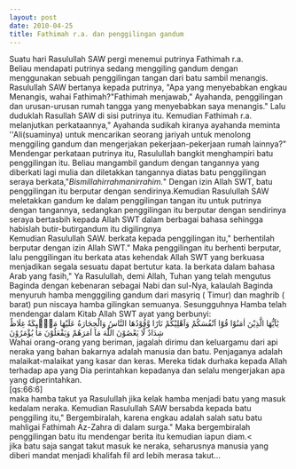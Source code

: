 ```yaml
---
layout: post
date: 2010-04-25
title: Fathimah r.a. dan penggilingan gandum
---
```


Suatu hari Rasulullah SAW pergi menemui putrinya Fathimah r.a.<br>
Beliau mendapati putrinya sedang menggiling gandum dengan menggunakan sebuah penggilingan tangan dari batu sambil menangis. Rasulullah SAW bertanya kepada putrinya, "Apa yang menyebabkan engkau Menangis, wahai Fathimah?"Fathimah menjawab," Ayahanda, penggilingan dan urusan-urusan rumah tangga yang menyebabkan saya menangis." Lalu duduklah Rasullah SAW di sisi putrinya itu. Kemudian Fathimah r.a. melanjutkan perkataannya," Ayahanda sudikah kiranya ayahanda meminta ''Ali(suaminya) untuk mencarikan seorang jariyah untuk menolong menggiling gandum dan mengerjakan pekerjaan-pekerjaan rumah lainnya?" Mendengar perkataan putrinya itu, Rasulullah bangkit menghampiri batu penggilingan itu. Beliau mangambil gandum dengan tangannya yang diberkati lagi mulia dan diletakkan tangannya diatas batu penggilingan seraya berkata,"*Bismillahirrahmanirrahim.*" Dengan izin Allah SWT, batu penggilingan itu berputar dengan sendirinya.Kemudian Rasulullah SAW meletakkan gandum ke dalam penggilingan tangan itu untuk putrinya dengan tangannya, sedangkan penggilingan itu berputar dengan sendirinya seraya bertasbih kepada Allah SWT dalam berbagai bahasa sehingga habislah butir-butirgandum itu digilingnya<br>
Kemudian Rasulullah SAW. berkata kepada penggilingan itu," berhentilah berputar dengan izin Allah SWT." Maka penggilingan itu berhenti  berputar, lalu penggilingan itu berkata atas kehendak Allah SWT yang berkuasa menjadikan segala sesuatu dapat bertutur kata. Ia berkata dalam bahasa Arab yang fasih," Ya Rasulullah, demi Allah, Tuhan yang telah mengutus Baginda dengan kebenaran sebagai Nabi dan sul-Nya, kalaulah Baginda menyuruh hamba mengggiling gandum dari masyriq ( Timur) dan maghrib ( barat) pun niscaya hamba gilingkan semuanya. Sesungguhnya Hamba telah mendengar dalam Kitab Allah SWT ayat yang berbunyi:<br>
يٰٓاَيُّهَا الَّذِيْنَ اٰمَنُوْا قُوْٓا اَنْفُسَكُمْ وَاَهْلِيْكُمْ نَارًا وَّقُوْدُهَا النَّاسُ وَالْحِجَارَةُ عَلَيْهَا مَلٰۤىِٕكَةٌ غِلَاظٌ شِدَادٌ لَّا يَعْصُوْنَ اللّٰهَ مَآ اَمَرَهُمْ وَيَفْعَلُوْنَ مَا يُؤْمَرُوْنَ<br>
Wahai orang-orang yang beriman, jagalah dirimu dan keluargamu dari api neraka yang bahan bakarnya adalah manusia dan batu. Penjaganya adalah malaikat-malaikat yang kasar dan keras. Mereka tidak durhaka kepada Allah terhadap apa yang Dia perintahkan kepadanya dan selalu mengerjakan apa yang diperintahkan.<br>
[qs:66:6]<br> 
maka hamba takut ya Rasulullah jika kelak hamba menjadi batu yang masuk kedalam neraka. Kemudian Rasulullah SAW bersabda kepada batu penggiling itu," Bergembiralah, karena engkau adalah salah satu batu mahligai Fathimah Az-Zahra di dalam surga." Maka bergembiralah penggilingan batu itu mendengar berita itu kemudian iapun diam.<<br>
jika batu  saja sangat takut masuk ke neraka, seharusnya manusia yang diberi mandat menjadi khalifah fil ard lebih merasa takut...
